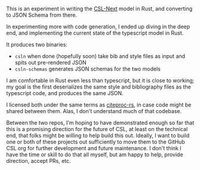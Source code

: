 
This is an experiment in writing the [CSL-Next](https://github.com/bdarcus/csl-next) model in Rust, and converting to JSON Schema from there.

In experimenting more with code generation, I ended up diving in the deep end, and implementing the current state of the typescript model in Rust.

It produces two binaries:

- `csln` when done (hopefully soon) take bib and style files as input and spits out pre-rendered JSON
- `csln-schemas` generates JSON schemas for the two models

I am comfortable in Rust even less than typescript, but it is close to working; my goal is the first deserializes the same style and bibliography files as the typescript code, and produces the same JSON.

I licensed both under the same terms as [citeproc-rs](https://github.com/zotero/citeproc-rs), in case code might be shared between them. 
Alas, I don't understand much of that codebase.

Between the two repos, I'm hoping to have demonstrated enough so far that this is a promising direction for the future of CSL, at least on the technical end, that folks might be willing to help build this out. 
Ideally, I want to build one or both of these projects out sufficiently to move them to the GitHub CSL org for further development and future maintenance. 
I don't think I have the time or skill to do that all myself, but am happy to help, provide direction, accept PRs, etc.
